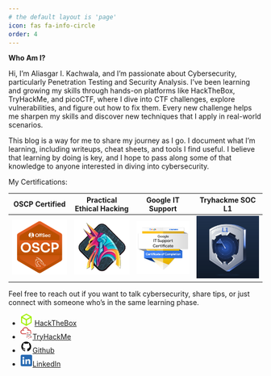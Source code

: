 ```yaml
---
# the default layout is 'page'
icon: fas fa-info-circle
order: 4
---
```


**Who Am I?**

Hi, I’m Aliasgar I. Kachwala, and I’m passionate about Cybersecurity, particularly Penetration Testing and Security Analysis. I’ve been learning and growing my skills through hands-on platforms like HackTheBox, TryHackMe, and picoCTF, where I dive into CTF challenges, explore vulnerabilities, and figure out how to fix them. Every new challenge helps me sharpen my skills and discover new techniques that I apply in real-world scenarios.

This blog is a way for me to share my journey as I go. I document what I’m learning, including writeups, cheat sheets, and tools I find useful. I believe that learning by doing is key, and I hope to pass along some of that knowledge to anyone interested in diving into cybersecurity.

My Certifications:

| OSCP Certified  | Practical Ethical Hacking | Google IT Support | Tryhackme SOC L1 |
|-----------|-----------|-----------|-----------|
| ![oscp](assets/img/about/oscp.png) | ![peh](assets/img/about/practical-ethical-hacking.jpeg) | ![gits](assets/img/about/google-it-support.png) | ![thmsocl1](assets/img/about/tryhackme-SOC-L1.jpeg) |

Feel free to reach out if you want to talk cybersecurity, share tips, or just connect with someone who’s in the same learning phase.

- ![HackTheBox](assets/img/about/hackthebox.png) [HackTheBox](https://www.hackthebox.eu)
- [![TryHackMe](assets/img/about/tryhackme.png)TryHackMe](https://tryhackme.com)
- [![GitHub](assets/img/about/github.png)Github](https://www.github.com) 
- [![Linkedin](assets/img/about/linkedin.png)LinkedIn](https://www.linkedin.com) 
